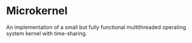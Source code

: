 # Microkernel

An implementation of a small but fully functional multithreaded operating system kernel with time-sharing.
